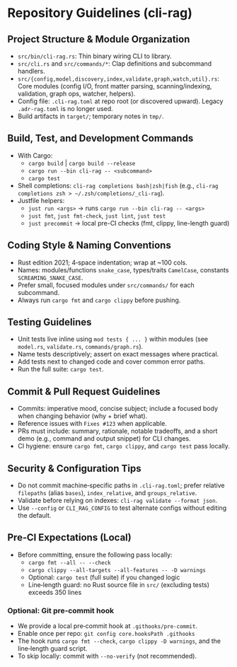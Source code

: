 # Repository Guidelines (cli-rag)

## Project Structure & Module Organization
- `src/bin/cli-rag.rs`: Thin binary wiring CLI to library.
- `src/cli.rs` and `src/commands/*`: Clap definitions and subcommand handlers.
- `src/{config,model,discovery,index,validate,graph,watch,util}.rs`: Core modules (config I/O, front matter parsing, scanning/indexing, validation, graph ops, watcher, helpers).
- Config file: `.cli-rag.toml` at repo root (or discovered upward). Legacy `.adr-rag.toml` is no longer used.
- Build artifacts in `target/`; temporary notes in `tmp/`.

## Build, Test, and Development Commands
- With Cargo:
  - `cargo build` | `cargo build --release`
  - `cargo run --bin cli-rag -- <subcommand>`
  - `cargo test`
- Shell completions: `cli-rag completions bash|zsh|fish` (e.g., `cli-rag completions zsh > ~/.zsh/completions/_cli-rag`).
- Justfile helpers:
  - `just run <args>` → runs `cargo run --bin cli-rag -- <args>`
  - `just fmt`, `just fmt-check`, `just lint`, `just test`
  - `just precommit` → local pre-CI checks (fmt, clippy, line-length guard)

## Coding Style & Naming Conventions
- Rust edition 2021; 4‑space indentation; wrap at ~100 cols.
- Names: modules/functions `snake_case`, types/traits `CamelCase`, constants `SCREAMING_SNAKE_CASE`.
- Prefer small, focused modules under `src/commands/` for each subcommand.
- Always run `cargo fmt` and `cargo clippy` before pushing.

## Testing Guidelines
- Unit tests live inline using `mod tests { ... }` within modules (see `model.rs`, `validate.rs`, `commands/graph.rs`).
- Name tests descriptively; assert on exact messages where practical.
- Add tests next to changed code and cover common error paths.
- Run the full suite: `cargo test`.

## Commit & Pull Request Guidelines
- Commits: imperative mood, concise subject; include a focused body when changing behavior (why + brief what).
- Reference issues with `Fixes #123` when applicable.
- PRs must include: summary, rationale, notable tradeoffs, and a short demo (e.g., command and output snippet) for CLI changes.
- CI hygiene: ensure `cargo fmt`, `cargo clippy`, and `cargo test` pass locally.

## Security & Configuration Tips
- Do not commit machine‑specific paths in `.cli-rag.toml`; prefer relative `filepaths` (alias `bases`), `index_relative`, and `groups_relative`.
- Validate before relying on indexes: `cli-rag validate --format json`.
- Use `--config` or `CLI_RAG_CONFIG` to test alternate configs without editing the default.

## Pre‑CI Expectations (Local)
- Before committing, ensure the following pass locally:
  - `cargo fmt --all -- --check`
  - `cargo clippy --all-targets --all-features -- -D warnings`
  - Optional: `cargo test` (full suite) if you changed logic
  - Line‑length guard: no Rust source file in `src/` (excluding tests) exceeds 350 lines

### Optional: Git pre‑commit hook
- We provide a local pre‑commit hook at `.githooks/pre-commit`.
- Enable once per repo: `git config core.hooksPath .githooks`
- The hook runs `cargo fmt --check`, `cargo clippy -D warnings`, and the line‑length guard script.
- To skip locally: commit with `--no-verify` (not recommended).
